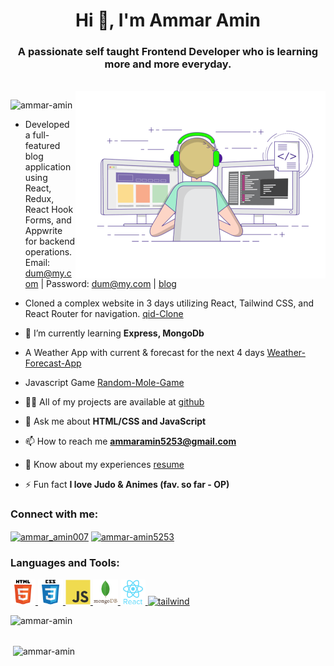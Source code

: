 <h1 align="center">Hi 👋, I'm Ammar Amin</h1>
<h3 align="center">A passionate self taught Frontend Developer who is learning more and more everyday.</h3>
<br/>
<img align="right" alt="Coding" width="400" src="https://raw.githubusercontent.com/devSouvik/devSouvik/master/gif3.gif">

<p align="left"> <img src="https://komarev.com/ghpvc/?username=ammar-amin&label=Profile%20views&color=0e75b6&style=flat" alt="ammar-amin" /> </p>

- Developed a full-featured blog application using React, Redux, React Hook Forms, and Appwrite for backend operations. 
Email: dum@my.com | Password: dum@my.com | [blog](https://blog-app-05.netlify.app/)

- Cloned a complex website in 3 days utilizing React, Tailwind CSS, and React Router for navigation. [qid-Clone](https://qid-ui-by-ammar.vercel.app/)

- 🌱 I’m currently learning **Express, MongoDb**

- A Weather App with current & forecast for the next 4 days [Weather-Forecast-App](https://ammar-amin.github.io/Weather-App/)

- Javascript Game [Random-Mole-Game](https://random-mole-generating-game.vercel.app/)

- 👨‍💻 All of my projects are available at [github](https://github.com/Ammar-Amin)

- 💬 Ask me about **HTML/CSS and JavaScript**

- 📫 How to reach me **ammaramin5253@gmail.com**

- 📄 Know about my experiences [resume](https://drive.google.com/file/d/1z8OK2_iFvYh58pEqkuH_B4U43LU0dPuY/view?usp=drivesdk)

- ⚡ Fun fact **I love Judo & Animes (fav. so far - OP)**

<h3 align="left">Connect with me:</h3>
<p align="left">
<a href="https://twitter.com/ammar_amin007" target="blank"><img align="center" src="https://raw.githubusercontent.com/rahuldkjain/github-profile-readme-generator/master/src/images/icons/Social/twitter.svg" alt="ammar_amin007" height="30" width="40" /></a>
<a href="https://linkedin.com/in/ammar-amin5253" target="blank"><img align="center" src="https://raw.githubusercontent.com/rahuldkjain/github-profile-readme-generator/master/src/images/icons/Social/linked-in-alt.svg" alt="ammar-amin5253" height="30" width="40" /></a>
</p>

<h3 align="left">Languages and Tools:</h3>
<p align="left">  <a href="https://www.w3.org/html/" target="_blank" rel="noreferrer"> <img src="https://raw.githubusercontent.com/devicons/devicon/master/icons/html5/html5-original-wordmark.svg" alt="html5" width="40" height="40"/> </a> <a href="https://www.w3schools.com/css/" target="_blank" rel="noreferrer"> <img src="https://raw.githubusercontent.com/devicons/devicon/master/icons/css3/css3-original-wordmark.svg" alt="css3" width="40" height="40"/> </a> <a href="https://developer.mozilla.org/en-US/docs/Web/JavaScript" target="_blank" rel="noreferrer"> <img src="https://raw.githubusercontent.com/devicons/devicon/master/icons/javascript/javascript-original.svg" alt="javascript" width="40" height="40"/> </a> <a href="https://www.mongodb.com/" target="_blank" rel="noreferrer"> <img src="https://raw.githubusercontent.com/devicons/devicon/master/icons/mongodb/mongodb-original-wordmark.svg" alt="mongodb" width="40" height="40"/> </a> <a href="https://reactjs.org/" target="_blank" rel="noreferrer"> <img src="https://raw.githubusercontent.com/devicons/devicon/master/icons/react/react-original-wordmark.svg" alt="react" width="40" height="40"/> </a> <a href="https://tailwindcss.com/" target="_blank" rel="noreferrer"> <img src="https://www.vectorlogo.zone/logos/tailwindcss/tailwindcss-icon.svg" alt="tailwind" width="40" height="40"/> </a> </p>

<p><img align="left" src="https://github-readme-stats.vercel.app/api/top-langs?username=ammar-amin&show_icons=true&locale=en&layout=compact" alt="ammar-amin" /></p>
<br/>
<br/>
<p>&nbsp;<img align="center" src="https://github-readme-stats.vercel.app/api?username=ammar-amin&show_icons=true&locale=en" alt="ammar-amin" /></p>

